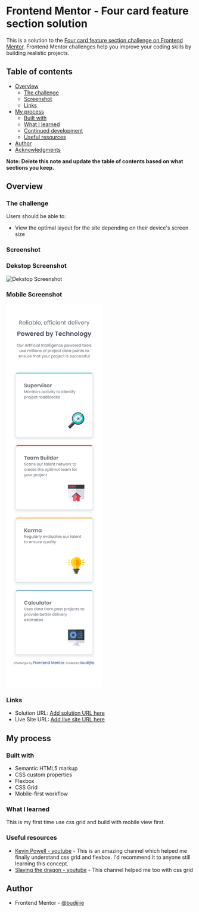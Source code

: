 # Frontend Mentor - Four card feature section solution

This is a solution to the [Four card feature section challenge on Frontend Mentor](https://www.frontendmentor.io/challenges/four-card-feature-section-weK1eFYK). Frontend Mentor challenges help you improve your coding skills by building realistic projects. 

## Table of contents

- [Overview](#overview)
  - [The challenge](#the-challenge)
  - [Screenshot](#screenshot)
  - [Links](#links)
- [My process](#my-process)
  - [Built with](#built-with)
  - [What I learned](#what-i-learned)
  - [Continued development](#continued-development)
  - [Useful resources](#useful-resources)
- [Author](#author)
- [Acknowledgments](#acknowledgments)

**Note: Delete this note and update the table of contents based on what sections you keep.**

## Overview

### The challenge

Users should be able to:

- View the optimal layout for the site depending on their device's screen size

### Screenshot

### Dekstop Screenshot
![Dekstop Screenshot](./dekstop-screenshot.png/screenshot.jpg)

### Mobile Screenshot
![Mobile Screenshot](./mobile-screenshot.png)

### Links

- Solution URL: [Add solution URL here](https://your-solution-url.com)
- Live Site URL: [Add live site URL here](https://your-live-site-url.com)

## My process

### Built with

- Semantic HTML5 markup
- CSS custom properties
- Flexbox
- CSS Grid
- Mobile-first workflow


### What I learned

This is my first time use css grid and build with mobile view first. 

### Useful resources

- [Kevin Powell - youtube](https://youtu.be/rg7Fvvl3taU?si=nLTPhHZwJ6O205HG) - This is an amazing channel which helped me finally understand css grid and flexbox. I'd recommend it to anyone still learning this concept.
- [Slaying the dragon - youtube](https://youtu.be/EiNiSFIPIQE?si=k8bnTOCzdvz5EziY) - This channel helped me too with css grid

## Author

- Frontend Mentor - [@budijiie](https://www.frontendmentor.io/profile/budijiie)
